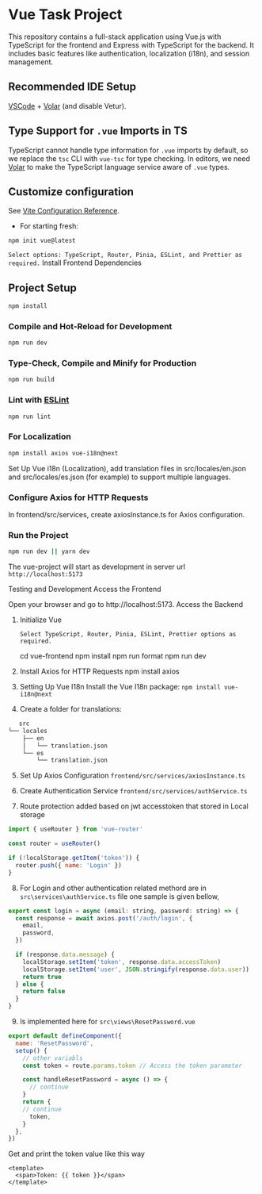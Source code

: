 # Vue Task Project

This repository contains a full-stack application using Vue.js with TypeScript for the frontend and Express with TypeScript for the backend. It includes basic features like authentication, localization (i18n), and session management.

## Recommended IDE Setup

[VSCode](https://code.visualstudio.com/) + [Volar](https://marketplace.visualstudio.com/items?itemName=Vue.volar) (and disable Vetur).

## Type Support for `.vue` Imports in TS

TypeScript cannot handle type information for `.vue` imports by default, so we replace the `tsc` CLI with `vue-tsc` for type checking. In editors, we need [Volar](https://marketplace.visualstudio.com/items?itemName=Vue.volar) to make the TypeScript language service aware of `.vue` types.

## Customize configuration

See [Vite Configuration Reference](https://vite.dev/config/).

- For starting fresh:

```bash
npm init vue@latest
```

`Select options: TypeScript, Router, Pinia, ESLint, and Prettier as required.`
Install Frontend Dependencies

## Project Setup

```sh
npm install
```

### Compile and Hot-Reload for Development

```sh
npm run dev
```

### Type-Check, Compile and Minify for Production

```sh
npm run build
```

### Lint with [ESLint](https://eslint.org/)

```sh
npm run lint
```

### For Localization

```bash
npm install axios vue-i18n@next
```

Set Up Vue i18n (Localization), add translation files in src/locales/en.json and src/locales/es.json (for example) to support multiple languages.

### Configure Axios for HTTP Requests

In frontend/src/services, create axiosInstance.ts for Axios configuration.

### Run the Project

```bash
npm run dev || yarn dev
```

The vue-project will start as development in server url `http://localhost:5173`

Testing and Development
Access the Frontend

Open your browser and go to http://localhost:5173.
Access the Backend

1. Initialize Vue

   `Select TypeScript, Router, Pinia, ESLint, Prettier options as required.`

   cd vue-frontend
   npm install
   npm run format
   npm run dev

2. Install Axios for HTTP Requests
   npm install axios

3. Setting Up Vue I18n
   Install the Vue I18n package:
   `npm install vue-i18n@next`

4. Create a folder for translations:

```bash
   src
└── locales
    ├── en
    │   └── translation.json
    └── es
        └── translation.json
```

5. Set Up Axios Configuration
   `frontend/src/services/axiosInstance.ts`

6. Create Authentication Service
   `frontend/src/services/authService.ts`

7. Route protection added based on jwt accesstoken that stored in Local storage

```javascript
import { useRouter } from 'vue-router'

const router = useRouter()

if (!localStorage.getItem('token')) {
  router.push({ name: 'Login' })
}
```

8. For Login and other authentication related methord are in `src\services\authService.ts` file one sample is given bellow,

```javaScript
export const login = async (email: string, password: string) => {
  const response = await axios.post('/auth/login', {
    email,
    password,
  })

  if (response.data.message) {
    localStorage.setItem('token', response.data.accessToken)
    localStorage.setItem('user', JSON.stringify(response.data.user))
    return true
  } else {
    return false
  }
}
```

9.  Is implemented here for `src\views\ResetPassword.vue`

```javaScript
export default defineComponent({
  name: 'ResetPassword',
  setup() {
    // other variabls
    const token = route.params.token // Access the token parameter

    const handleResetPassword = async () => {
      // continue
    }
    return {
    // continue
      token,
    }
  },
})
```

Get and print the token value like this way

```vue
<template>
  <span>Token: {{ token }}</span>
</template>
```
